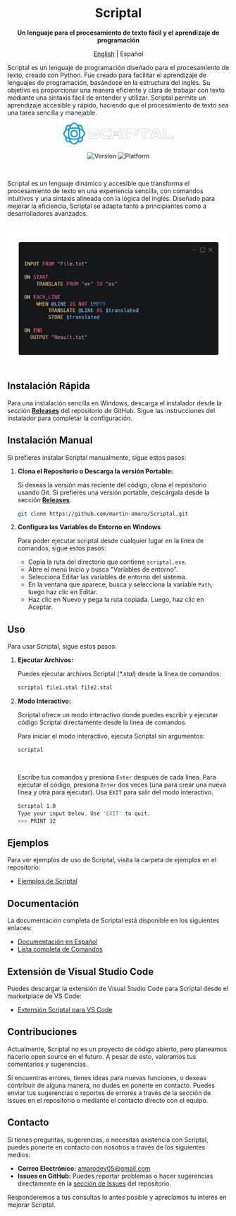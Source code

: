 <div align="center">

# Scriptal   
**Un lenguaje para el procesamiento de texto fácil y el aprendizaje de programación**




[English](./README.md) | Español
</div>



Scriptal es un lenguaje de programación diseñado para el procesamiento de texto, creado con Python. Fue creado para facilitar el aprendizaje de lenguajes de programación, basándose en la estructura del inglés. Su objetivo es proporcionar una manera eficiente y clara de trabajar con texto mediante una sintaxis fácil de entender y utilizar. Scriptal permite un aprendizaje accesible y rápido, haciendo que el procesamiento de texto sea una tarea sencilla y manejable.

<div align="center">
<img src="./images/logo.png" width="250px">

<br>

![Version](https://img.shields.io/badge/version-1.0.0-orange)
![Platform](https://img.shields.io/badge/platform-windows-blue)



</div>

<br>

Scriptal es un lenguaje dinámico y accesible que transforma el procesamiento de texto en una experiencia sencilla, con comandos intuitivos y una sintaxis alineada con la lógica del inglés. Diseñado para mejorar la eficiencia, Scriptal se adapta tanto a principiantes como a desarrolladores avanzados.


<br>

<div align="center">
<img src="./images/code_block.png">
</div>



## Instalación Rápida

Para una instalación sencilla en Windows, descarga el instalador desde la sección [**Releases**](../../releases/latest) del repositorio de GitHub. Sigue las instrucciones del instalador para completar la configuración.


## Instalación Manual

Si prefieres instalar Scriptal manualmente, sigue estos pasos:

1. **Clona el Repositorio o Descarga la versión Portable:**

   Si deseas la versión más reciente del código, clona el repositorio usando Git. Si prefieres una versión portable, descárgala desde la sección [**Releases**](../../releases/latest).

   ```bash
   git clone https://github.com/martin-amaro/Scriptal.git
   ```

2. **Configura las Variables de Entorno en Windows**

   Para poder ejecutar scriptal desde cualquier lugar en la línea de comandos, sigue estos pasos:

   - Copia la ruta del directorio que contiene `scriptal.exe`.
   - Abre el menú Inicio y busca "Variables de entorno".
   - Selecciona Editar las variables de entorno del sistema.
   - En la ventana que aparece, busca y selecciona la variable `Path`, luego haz clic en Editar.
   - Haz clic en Nuevo y pega la ruta copiada. Luego, haz clic en Aceptar.

## Uso

Para usar Scriptal, sigue estos pasos:

1. **Ejecutar Archivos:**

   Puedes ejecutar archivos Scriptal (_*.stal_) desde la línea de comandos:

   ```bash
   scriptal file1.stal file2.stal
   ```

2. **Modo Interactivo:**

   Scriptal ofrece un modo interactivo donde puedes escribir y ejecutar código Scriptal directamente desde la línea de comandos.

   Para iniciar el modo interactivo, ejecuta Scriptal sin argumentos:

   ```bash
   scriptal
   ```

   <br>

   Escribe tus comandos y presiona `Enter` después de cada línea. Para ejecutar el código, presiona `Enter` dos veces (una para crear una nueva línea y otra para ejecutar). Usa `EXIT` para salir del modo interactivo.

   ```bash
   Scriptal 1.0
   Type your input below. Use 'EXIT' to quit.
   >>> PRINT 32
   ```

   


## Ejemplos

Para ver ejemplos de uso de Scriptal, visita la carpeta de ejemplos en el repositorio:

- [Ejemplos de Scriptal](./examples/)

## Documentación

La documentación completa de Scriptal está disponible en los siguientes enlaces:

- [Documentación en Español](./docs/Guide_ES.md)
- [Lista completa de Comandos](./docs/Commands_ES.md)


## Extensión de Visual Studio Code

Puedes descargar la extensión de Visual Studio Code para Scriptal desde el marketplace de VS Code:

- [Extensión Scriptal para VS Code](https://marketplace.visualstudio.com/items?itemName=MartinAmaro.scriptal)


## Contribuciones

Actualmente, Scriptal no es un proyecto de código abierto, pero planeamos hacerlo open source en el futuro. A pesar de esto, valoramos tus comentarios y sugerencias.

Si encuentras errores, tienes ideas para nuevas funciones, o deseas contribuir de alguna manera, no dudes en ponerte en contacto. Puedes enviar tus sugerencias o reportes de errores a través de la sección de Issues en el repositorio o mediante el contacto directo con el equipo.

## Contacto

Si tienes preguntas, sugerencias, o necesitas asistencia con Scriptal, puedes ponerte en contacto con nosotros a través de los siguientes medios:

- **Correo Electrónico:** amarodev05@gmail.com
- **Issues en GitHub:** Puedes reportar problemas o hacer sugerencias directamente en la [sección de Issues](../../issues) del repositorio.

Responderemos a tus consultas lo antes posible y apreciamos tu interés en mejorar Scriptal.